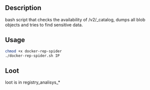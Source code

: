 ## Description
bash script that checks the availability of /v2/_catalog, dumps all blob objects and tries to find sensitive data.
## Usage
```bash
chmod +x docker-rep-spider
./docker-rep-spider.sh IP
```
## Loot
loot is in registry_analisys_*
